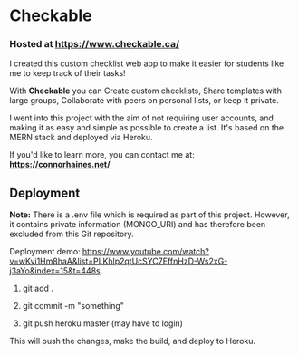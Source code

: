 # Checkable

### **Hosted at https://www.checkable.ca/**

I created this custom checklist web app to make it easier for students like me to keep track of their tasks!

With **Checkable** you can Create custom checklists, Share templates with large groups, Collaborate with peers on personal lists, or keep it private.

I went into this project with the aim of not requiring user accounts, and making it as easy and simple as possible to create a list. It's based on the MERN stack and deployed via Heroku.

If you'd like to learn more, you can contact me at: **https://connorhaines.net/**

## Deployment

**Note:** There is a .env file which is required as part of this project. However, it contains private information (MONGO_URI) and has therefore been excluded from this Git repository.

Deployment demo: https://www.youtube.com/watch?v=wKvi1Hm8haA&list=PLKhlp2qtUcSYC7EffnHzD-Ws2xG-j3aYo&index=15&t=448s

1. git add .

2. git commit -m "something"

3. git push heroku master (may have to login)

This will push the changes, make the build, and deploy to Heroku.

